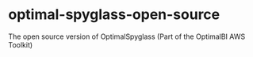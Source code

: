 # optimal-spyglass-open-source
The open source version of OptimalSpyglass (Part of the OptimalBI AWS Toolkit)
